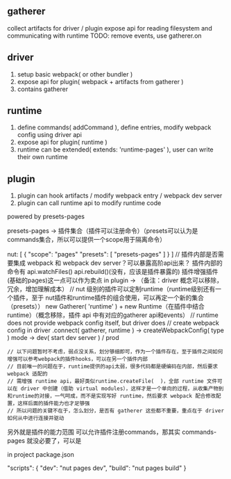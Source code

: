 ## gatherer

collect artifacts for driver / plugin
expose api for reading filesystem and communicating with runtime
TODO: remove events, use gatherer.on

## driver

1. setup basic webpack( or other bundler )
2. expose api for plugin( webpack + artifacts from gatherer )
3. contains gatherer

## runtime

1. define commands( addCommand ), define entries, modify webpack config using driver api
2. expose api for plugin( runtime )
3. runtime can be extended( extends: 'runtime-pages' ), user can write their own runtime

## plugin

1. plugin can hook artifacts / modify webpack entry / webpack dev server
2. plugin can call runtime api to modify runtime code

powered by presets-pages

presets-pages -> 插件集合（插件可以注册命令）（presets可以认为是commands集合，所以可以提供一个scope用于隔离命令）

  nut: [
    {
      "scope": "pages"
      "presets": [ "presets-pages" ]
    }
  ]
  // 插件内部是否需要集成 webpack 和 webpack dev server？可以暴露高阶api出来？
  插件内部的命令有 api.watchFiles() api.rebuild()(没有，应该是插件暴露的)
  插件增强插件(基础的pages)这一点可以作为卖点
  in plugin -> （备注：driver 概念可以移除，冗余，增加理解成本）
    // nut 级别的插件可以定制runtime（runtime级别还有一个插件，至于 nut插件和runtime插件的组合使用，可以再定一个新的集合（presets））
    new Gatherer( 'runtime' ) + new Runtime（在插件中结合 runtime）（概念移除，插件 api 中有对应的gatherer api和events）
    // runtime does not provide webpack config itself, but driver does
    // create webpack config in driver
    .connect( gatherer, runtime )
      -> createWebpackConfig( type )
    mode -> dev( start dev server ) / prod

    // 以下问题暂时不考虑，弱点没关系，划分够细即可，作为一个插件存在，至于插件之间如何增强可以参考webpack的插件hooks，可以在另一个插件内部
    // 目前唯一的问题在于，runtime提供的api太弱，很多代码都是硬编码在内部，然后要求 webpack 适配的
    // 需增强 runtime api，最好类似runtime.createFile(  )，全部 runtime 文件可以在 driver 中创建（借助 virtual modules），这样才是一个单向的过程，从收集产物到和runtime的对接，一气呵成，而不是实现写好 runtime，然后要求 webpack 配合修改配置，这样后面的插件能力也才足够强
    // 所以问题的关键不在于，怎么划分，是否有 gatherer 这些都不重要，重点在于 driver 如何从中进行连接并驱动

另外就是插件的能力范围
可以允许插件注册commands，那其实 commands-pages 就没必要了，可以是

in project package.json

"scripts": {
  "dev": "nut pages dev",
  "build": "nut pages build"
}
